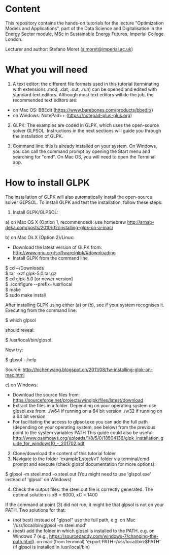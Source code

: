 # Content #
This repository contains the hands-on tutorials for the lecture "Optimization Models and Applications", part of the Data Science and Digitalisation in the Energy Sector module, MSc in Sustainable Energy Futures, Imperial College London. 

Lecturer and author: Stefano Moret (<s.moret@imperial.ac.uk>)

# What you will need #
1. A text editor: the different file formats used in this tutorial (terminating with extensions .mod, .dat, .out, .run) can be opened and edited with standard text editors. Although most text editors will do the job, the recommended text editors are:

- on Mac OS: BBEdit (https://www.barebones.com/products/bbedit/)
- on Windows: NotePad++ (https://notepad-plus-plus.org)

2. GLPK: The examples are coded in GLPK, which uses the open-source solver GLPSOL. Instructions in the next sections will guide you through the installation of GLPK.

3. Command line: this is already installed on your system. On Windows, you can call the command prompt by opening the Start menu and searching for "cmd". On Mac OS, you will need to open the Terminal app.

# How to install GLPK #
The installation of GLPK will also automatically install the open-source solver GLPSOL. 
To install GLPK and test the installation, follow these steps:

1. Install GLPK/GLPSOL:

a) on Mac OS X (Option 1, recommended): use homebrew
http://arnab-deka.com/posts/2010/02/installing-glpk-on-a-mac/

b) on Mac Os X (Option 2)/Linux:
- Download the latest version of GLPK from: http://www.gnu.org/software/glpk/#downloading
- Install GLPK from the command line

$ cd ~/Downloads  
$ tar -xzf glpk-5.0.tar.gz  
$ cd  glpk-5.0 [or newer version]  
$ ./configure --prefix=/usr/local  
$ make  
$ sudo make install  

After installing GLPK using either (a) or (b), see if your system recognises it. Executing from the command line:

$ which glpsol

should reveal:

$ /usr/local/bin/glpsol

Now try:

$ glpsol --help

Source: http://hichenwang.blogspot.ch/2011/08/fw-installing-glpk-on-mac.html

c) on Windows:

- Download the source files from: https://sourceforge.net/projects/winglpk/files/latest/download
- Extract the files in a folder. Depending on your operating system use glpsol.exe from:
./w64 if running on a 64 bit version
./w32 if running on a 64 bit version
- For facilitating the access to glpsol.exe you can add the full path (depending on your operating system, see below) from the previous point to the system variables PATH
This guide could also be useful: http://www.osemosys.org/uploads/1/8/5/0/18504136/glpk_installation_guide_for_windows10_-_201702.pdf

2. Clone/download the content of this tutorial folder
3. Navigate to the folder 'example1_steel/v1' folder via terminal/cmd prompt and execute (check glpsol documentation for more options):

$ glpsol -m steel.mod -o steel.out
(You might need to use 'glspol.exe' instead of 'glpsol' on Windows)

4. Check the output files: the steel.out file is correctly generated. The optimal solution is xB = 6000, xC = 1400

If the command at point (3) did not run, it might be that glpsol is not on your PATH. Two solutions for that:
- (not best) instead of "glpsol" use the full path, e.g. on Mac '/usr/local/bin/glpsol  -m steel.mod'
- (best) add the folder in which glpsol is installed to the PATH. e.g. on Windows 7 (e.g., https://sourcedaddy.com/windows-7/changing-the-path.html). on mac (from terminal) 'export PATH=/usr/local/bin:$PATH' (if glpsol is installed in /usr/local/bin)